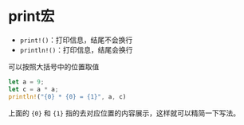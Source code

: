 # print宏

- `print!()`：打印信息，结尾不会换行
- `println!()`：打印信息，结尾会换行

可以按照大括号中的位置取值

```rust
let a = 9;
let c = a * a;
println!("{0} * {0} = {1}", a, c)
```

上面的 `{0}` 和 `{1}` 指的去对应位置的内容展示，这样就可以精简一下写法。



